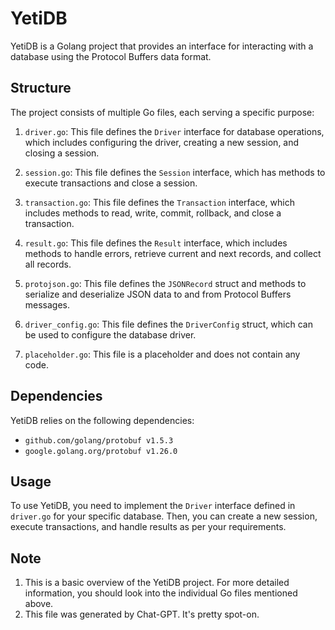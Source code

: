 # YetiDB

YetiDB is a Golang project that provides an interface for interacting with a database using the Protocol Buffers data format.

## Structure

The project consists of multiple Go files, each serving a specific purpose:

1. `driver.go`: This file defines the `Driver` interface for database operations, which includes configuring the driver, creating a new session, and closing a session.

2. `session.go`: This file defines the `Session` interface, which has methods to execute transactions and close a session.

3. `transaction.go`: This file defines the `Transaction` interface, which includes methods to read, write, commit, rollback, and close a transaction.

4. `result.go`: This file defines the `Result` interface, which includes methods to handle errors, retrieve current and next records, and collect all records.

5. `protojson.go`: This file defines the `JSONRecord` struct and methods to serialize and deserialize JSON data to and from Protocol Buffers messages.

6. `driver_config.go`: This file defines the `DriverConfig` struct, which can be used to configure the database driver.

7. `placeholder.go`: This file is a placeholder and does not contain any code.

## Dependencies

YetiDB relies on the following dependencies:

- `github.com/golang/protobuf v1.5.3`
- `google.golang.org/protobuf v1.26.0`

## Usage

To use YetiDB, you need to implement the `Driver` interface defined in `driver.go` for your specific database. Then, you can create a new session, execute transactions, and handle results as per your requirements.

## Note

1. This is a basic overview of the YetiDB project. For more detailed information, you should look into the individual Go files mentioned above.
2. This file was generated by Chat-GPT. It's pretty spot-on.
